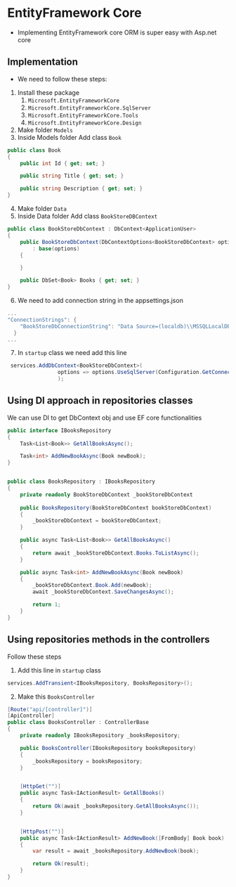 ﻿# EntityFramework Core 
* Implementing EntityFramework core ORM is super easy with Asp.net core

## Implementation
* We need to follow these steps:
1. Install these package
	1. `Microsoft.EntityFrameworkCore`
	2. `Microsoft.EntityFrameworkCore.SqlServer`
	3. `Microsoft.EntityFrameworkCore.Tools`
	4. `Microsoft.EntityFrameworkCore.Design`
2. Make folder `Models`
3. Inside Models folder Add class `Book`
```csharp
public class Book
{
    public int Id { get; set; }

    public string Title { get; set; }

    public string Description { get; set; }
}
```
4. Make folder `Data`
5. Inside Data folder Add class `BookStoreDBContext`
```csharp
public class BookStoreDbContext : DbContext<ApplicationUser>
{
    public BookStoreDbContext(DbContextOptions<BookStoreDbContext> options)
        : base(options)
    {

    }

    public DbSet<Book> Books { get; set; }
}
```
6. We need to add connection string in the appsettings.json
```csharp
...
"ConnectionStrings": {
    "BookStoreDbConnectionString": "Data Source=(localdb)\\MSSQLLocalDB;Initial Catalog=BookStoreDB;Integrated Security=True"
  }
...
```
7. In `startup` class we need add this line
```csharp
 services.AddDbContext<BookStoreDbContext>(
                options => options.UseSqlServer(Configuration.GetConnectionString("BookStoreDbConnectionString"))
                );
```

## Using DI approach in repositories classes
We can use DI to get DbContext obj and use EF core functionalities
```csharp
public interface IBooksRepository
{
    Task<List<Book>> GetAllBooksAsync();

    Task<int> AddNewBookAsync(Book newBook);
}


public class BooksRepository : IBooksRepository
{
    private readonly BookStoreDbContext _bookStoreDbContext
    
    public BooksRepository(BookStoreDbContext bookStoreDbContext)
    {
        _bookStoreDbContext = bookStoreDbContext;
    }

    public async Task<List<Book>> GetAllBooksAsync() 
    {
        return await _bookStoreDbContext.Books.ToListAsync();
    }

    public async Task<int> AddNewBookAsync(Book newBook) 
    {
        _bookStoreDbContext.Book.Add(newBook);
        await _bookStoreDbContext.SaveChangesAsync();

        return 1;
    }
}
```

## Using repositories methods in the controllers
Follow these steps
1. Add this line in `startup` class
```csharp
services.AddTransient<IBooksRepository, BooksRepository>();
```
2. Make this `BooksController`
```csharp
[Route("api/[controller]")]
[ApiController]
public class BooksController : ControllerBase
{
    private readonly IBooksRepository _booksRepository;

    public BooksController(IBooksRepository booksRepository)
    {
        _booksRepository = booksRepository;
    }


    [HttpGet("")]
    public async Task<IActionResult> GetAllBooks()
    {
        return Ok(await _booksRepository.GetAllBooksAsync());
    }


    [HttpPost("")]
    public async Task<IActionResult> AddNewBook([FromBody] Book book)
    {
        var result = await _booksRepository.AddNewBook(book);

        return Ok(result);
    }
}
```



